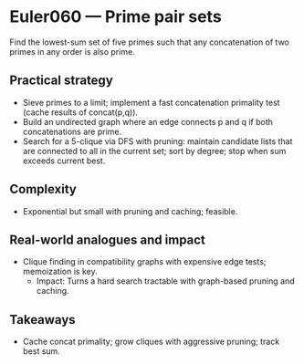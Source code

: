 # Euler060 — Prime pair sets

Find the lowest-sum set of five primes such that any concatenation of two primes in any order is also prime.

## Practical strategy

- Sieve primes to a limit; implement a fast concatenation primality test (cache results of concat(p,q)).
- Build an undirected graph where an edge connects p and q if both concatenations are prime.
- Search for a 5-clique via DFS with pruning: maintain candidate lists that are connected to all in the current set; sort by degree; stop when sum exceeds current best.

## Complexity
- Exponential but small with pruning and caching; feasible.

## Real-world analogues and impact
- Clique finding in compatibility graphs with expensive edge tests; memoization is key.
  - Impact: Turns a hard search tractable with graph-based pruning and caching.

## Takeaways
- Cache concat primality; grow cliques with aggressive pruning; track best sum.
